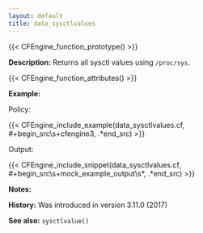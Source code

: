 ```yaml
---
layout: default
title: data_sysctlvalues
---
```


{{< CFEngine_function_prototype() >}}

**Description:** Returns all sysctl values using `/proc/sys`.

{{< CFEngine_function_attributes() >}}

**Example:**

Policy:

{{< CFEngine_include_example(data_sysctlvalues.cf, #\+begin_src\s+cfengine3, .*end_src) >}}

Output:

{{< CFEngine_include_snippet(data_sysctlvalues.cf, #\+begin_src\s+mock_example_output\s*, .*end_src) >}}

**Notes:**

**History:** Was introduced in version 3.11.0 (2017)

**See also:** `sysctlvalue()`
